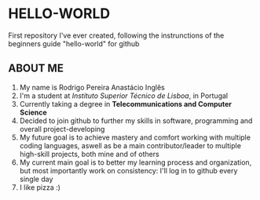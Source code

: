 # HELLO-WORLD
First repository I've ever created, following the instrunctions of the beginners guide "hello-world" for github
## ABOUT ME
1. My name is Rodrigo Pereira Anastácio Inglês
2. I'm a student at *Instituto Superior Técnico de Lisboa*, in Portugal
3. Currently taking a degree in **Telecommunications and Computer Science**
4. Decided to join github to further my skills in software, programming and overall project-developing
5. My future goal is to achieve mastery and comfort working with multiple coding languages, aswell as be a main contributor/leader to multiple high-skill projects, both mine and of others
6. My current main goal is to better my learning process and organization, but most importantly work on consistency: I'll log in to github every single day
7. I like pizza :)
